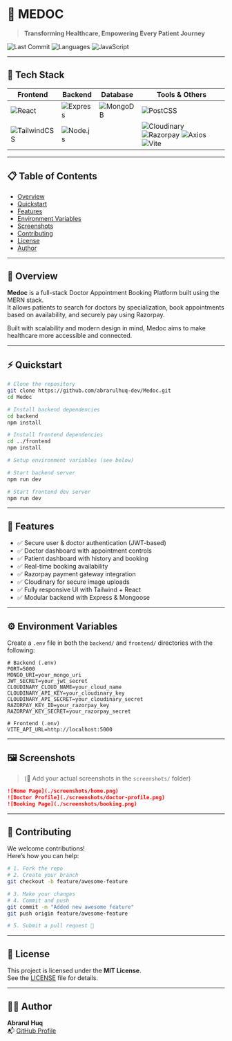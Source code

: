 
# 💊 MEDOC

> **Transforming Healthcare, Empowering Every Patient Journey**

![Last Commit](https://img.shields.io/github/last-commit/abrarulhuq-dev/Medoc)
![Languages](https://img.shields.io/github/languages/count/abrarulhuq-dev/Medoc)
![JavaScript](https://img.shields.io/badge/javascript-99%25-blue)

---

## 🧰 Tech Stack

| Frontend | Backend | Database | Tools & Others |
|----------|---------|----------|----------------|
| ![React](https://img.shields.io/badge/-React-61DAFB?logo=react&logoColor=white) | ![Express](https://img.shields.io/badge/-Express-000000?logo=express) | ![MongoDB](https://img.shields.io/badge/-MongoDB-47A248?logo=mongodb&logoColor=white) | ![PostCSS](https://img.shields.io/badge/-PostCSS-DD3A0A?logo=postcss&logoColor=white) |
| ![TailwindCSS](https://img.shields.io/badge/-TailwindCSS-38B2AC?logo=tailwindcss&logoColor=white) | ![Node.js](https://img.shields.io/badge/-Node.js-339933?logo=node.js&logoColor=white) |  | ![Cloudinary](https://img.shields.io/badge/-Cloudinary-3448C5?logo=cloudinary) ![Razorpay](https://img.shields.io/badge/-Razorpay-528FF0?logo=razorpay) ![Axios](https://img.shields.io/badge/-Axios-5A29E4?logo=axios&logoColor=white) ![Vite](https://img.shields.io/badge/-Vite-646CFF?logo=vite) |

---

## 📋 Table of Contents

- [Overview](#overview)
- [Quickstart](#quickstart)
- [Features](#features)
- [Environment Variables](#environment-variables)
- [Screenshots](#screenshots)
- [Contributing](#contributing)
- [License](#license)
- [Author](#author)

---

## 🧠 Overview

**Medoc** is a full-stack Doctor Appointment Booking Platform built using the MERN stack.  
It allows patients to search for doctors by specialization, book appointments based on availability, and securely pay using Razorpay.  

Built with scalability and modern design in mind, Medoc aims to make healthcare more accessible and connected.

---

## ⚡ Quickstart

```bash
# Clone the repository
git clone https://github.com/abrarulhuq-dev/Medoc.git
cd Medoc

# Install backend dependencies
cd backend
npm install

# Install frontend dependencies
cd ../frontend
npm install

# Setup environment variables (see below)

# Start backend server
npm run dev

# Start frontend dev server
npm run dev
```

---

## 🚀 Features

- ✅ Secure user & doctor authentication (JWT-based)
- ✅ Doctor dashboard with appointment controls
- ✅ Patient dashboard with history and booking
- ✅ Real-time booking availability
- ✅ Razorpay payment gateway integration
- ✅ Cloudinary for secure image uploads
- ✅ Fully responsive UI with Tailwind + React
- ✅ Modular backend with Express & Mongoose

---

## ⚙️ Environment Variables

Create a `.env` file in both the `backend/` and `frontend/` directories with the following:

```env
# Backend (.env)
PORT=5000
MONGO_URI=your_mongo_uri
JWT_SECRET=your_jwt_secret
CLOUDINARY_CLOUD_NAME=your_cloud_name
CLOUDINARY_API_KEY=your_cloudinary_key
CLOUDINARY_API_SECRET=your_cloudinary_secret
RAZORPAY_KEY_ID=your_razorpay_key
RAZORPAY_KEY_SECRET=your_razorpay_secret

# Frontend (.env)
VITE_API_URL=http://localhost:5000
```

---

## 🖼️ Screenshots

> (📌 Add your actual screenshots in the `screenshots/` folder)

```markdown
![Home Page](./screenshots/home.png)
![Doctor Profile](./screenshots/doctor-profile.png)
![Booking Page](./screenshots/booking.png)
```

---

## 🤝 Contributing

We welcome contributions!  
Here’s how you can help:

```bash
# 1. Fork the repo
# 2. Create your branch
git checkout -b feature/awesome-feature

# 3. Make your changes
# 4. Commit and push
git commit -m "Added new awesome feature"
git push origin feature/awesome-feature

# 5. Submit a pull request 🚀
```

---

## 📄 License

This project is licensed under the **MIT License**.  
See the [LICENSE](LICENSE) file for details.

---

## 👨‍💻 Author

**Abrarul Huq**  
📬 [GitHub Profile](https://github.com/abrarulhuq-dev)
